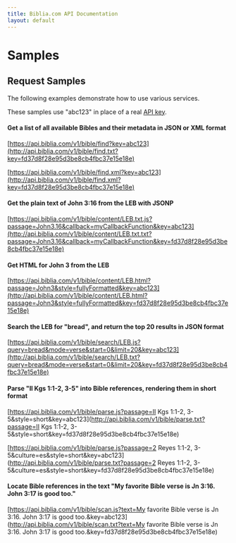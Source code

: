 ```yaml
---
title: Biblia.com API Documentation
layout: default
---
```

# Samples

## Request Samples

The following examples demonstrate how to use various services.

These samples use "abc123" in place of a real [API key](API_Keys).

#### Get a list of all available Bibles and their metadata in JSON or XML format

[https://api.biblia.com/v1/bible/find?key=abc123](http://api.biblia.com/v1/bible/find.txt?key=fd37d8f28e95d3be8cb4fbc37e15e18e)

[https://api.biblia.com/v1/bible/find.xml?key=abc123](http://api.biblia.com/v1/bible/find.xml?key=fd37d8f28e95d3be8cb4fbc37e15e18e)

#### Get the plain text of John 3:16 from the LEB with JSONP

[https://api.biblia.com/v1/bible/content/LEB.txt.js?passage=John3.16&callback=myCallbackFunction&key=abc123](http://api.biblia.com/v1/bible/content/LEB.txt.txt?passage=John3.16&callback=myCallbackFunction&key=fd37d8f28e95d3be8cb4fbc37e15e18e)

#### Get HTML for John 3 from the LEB

[https://api.biblia.com/v1/bible/content/LEB.html?passage=John3&style=fullyFormatted&key=abc123](http://api.biblia.com/v1/bible/content/LEB.html?passage=John3&style=fullyFormatted&key=fd37d8f28e95d3be8cb4fbc37e15e18e)

#### Search the LEB for "bread", and return the top 20 results in JSON format

[https://api.biblia.com/v1/bible/search/LEB.js?query=bread&mode=verse&start=0&limit=20&key=abc123](http://api.biblia.com/v1/bible/search/LEB.txt?query=bread&mode=verse&start=0&limit=20&key=fd37d8f28e95d3be8cb4fbc37e15e18e)

#### Parse "II Kgs 1:1-2, 3-5" into Bible references, rendering them in short format

[https://api.biblia.com/v1/bible/parse.js?passage=II Kgs 1:1-2, 3-5&style=short&key=abc123](http://api.biblia.com/v1/bible/parse.txt?passage=II Kgs 1:1-2, 3-5&style=short&key=fd37d8f28e95d3be8cb4fbc37e15e18e)

[https://api.biblia.com/v1/bible/parse.js?passage=2 Reyes 1:1-2, 3-5&culture=es&style=short&key=abc123](http://api.biblia.com/v1/bible/parse.txt?passage=2 Reyes 1:1-2, 3-5&culture=es&style=short&key=fd37d8f28e95d3be8cb4fbc37e15e18e)

#### Locate Bible references in the text "My favorite Bible verse is Jn 3:16. John 3:17 is good too."

[https://api.biblia.com/v1/bible/scan.js?text=My favorite Bible verse is Jn 3:16. John 3:17 is good too.&key=abc123](http://api.biblia.com/v1/bible/scan.txt?text=My favorite Bible verse is Jn 3:16. John 3:17 is good too.&key=fd37d8f28e95d3be8cb4fbc37e15e18e)
